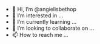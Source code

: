 - 👋 Hi, I’m @angielisbethop
- 👀 I’m interested in ...
- 🌱 I’m currently learning ...
- 💞️ I’m looking to collaborate on ...
- 📫 How to reach me ...

<!---
angielisbethop/angielisbethop is a ✨ special ✨ repository because its `README.md` (this file) appears on your GitHub profile.
You can click the Preview link to take a look at your changes.
--->
